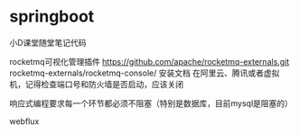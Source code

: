 # springboot
小D课堂随堂笔记代码




rocketmq可视化管理插件
https://github.com/apache/rocketmq-externals.git
rocketmq-externals/rocketmq-console/   安装文档
在阿里云、腾讯或者虚拟机，记得检查端口号和防火墙是否启动，应该关闭


响应式编程要求每一个环节都必须不阻塞（特别是数据库，目前mysql是阻塞的）


webflux
